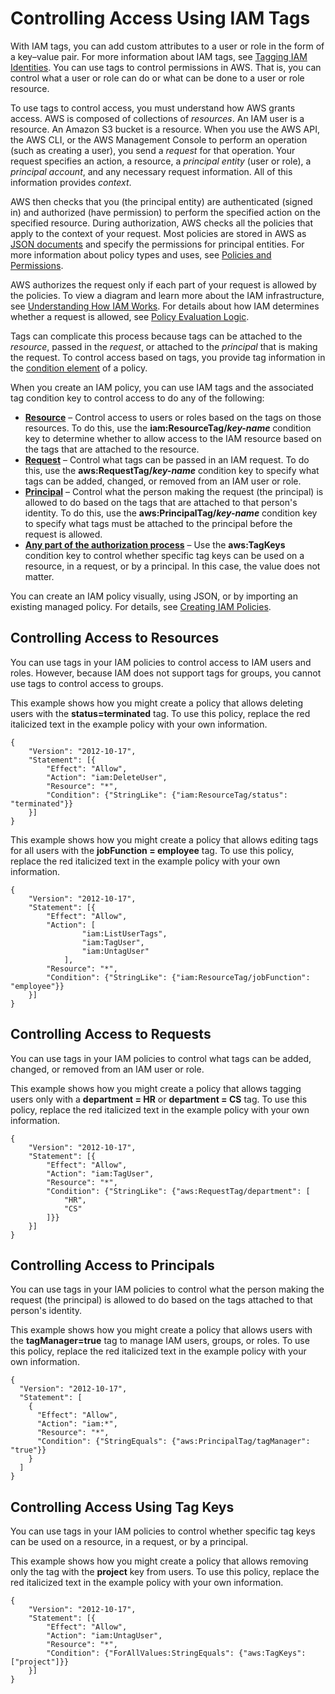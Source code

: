 # Controlling Access Using IAM Tags<a name="access_iam-tags"></a>

With IAM tags, you can add custom attributes to a user or role in the form of a key–value pair\. For more information about IAM tags, see [Tagging IAM Identities](id_tags.md)\. You can use tags to control permissions in AWS\. That is, you can control what a user or role can do or what can be done to a user or role resource\.

To use tags to control access, you must understand how AWS grants access\. AWS is composed of collections of *resources*\. An IAM user is a resource\. An Amazon S3 bucket is a resource\. When you use the AWS API, the AWS CLI, or the AWS Management Console to perform an operation \(such as creating a user\), you send a *request* for that operation\. Your request specifies an action, a resource, a *principal entity* \(user or role\), a *principal account*, and any necessary request information\. All of this information provides *context*\.

AWS then checks that you \(the principal entity\) are authenticated \(signed in\) and authorized \(have permission\) to perform the specified action on the specified resource\. During authorization, AWS checks all the policies that apply to the context of your request\. Most policies are stored in AWS as [JSON documents](access_policies.md#access_policies-json) and specify the permissions for principal entities\. For more information about policy types and uses, see [Policies and Permissions](access_policies.md)\.

AWS authorizes the request only if each part of your request is allowed by the policies\. To view a diagram and learn more about the IAM infrastructure, see [Understanding How IAM Works](intro-structure.md)\. For details about how IAM determines whether a request is allowed, see [Policy Evaluation Logic](reference_policies_evaluation-logic.md)\.

Tags can complicate this process because tags can be attached to the *resource*, passed in the *request*, or attached to the *principal* that is making the request\. To control access based on tags, you provide tag information in the [condition element](reference_policies_elements_condition.md) of a policy\. 

When you create an IAM policy, you can use IAM tags and the associated tag condition key to control access to do any of the following:
+ **[Resource](#access_iam-tags_control-resources)** – Control access to users or roles based on the tags on those resources\. To do this, use the **iam:ResourceTag/*key\-name*** condition key to determine whether to allow access to the IAM resource based on the tags that are attached to the resource\.
+ **[Request](#access_iam-tags_control-requests)** – Control what tags can be passed in an IAM request\. To do this, use the **aws:RequestTag/*key\-name*** condition key to specify what tags can be added, changed, or removed from an IAM user or role\.
+ **[Principal](#access_iam-tags_control-principals)** – Control what the person making the request \(the principal\) is allowed to do based on the tags that are attached to that person's identity\. To do this, use the **aws:PrincipalTag/*key\-name*** condition key to specify what tags must be attached to the principal before the request is allowed\.
+ **[Any part of the authorization process](#access_iam-tags_control-tag-keys)** – Use the **aws:TagKeys** condition key to control whether specific tag keys can be used on a resource, in a request, or by a principal\. In this case, the value does not matter\. 

You can create an IAM policy visually, using JSON, or by importing an existing managed policy\. For details, see [Creating IAM Policies](access_policies_create.md)\.

## Controlling Access to Resources<a name="access_iam-tags_control-resources"></a>

You can use tags in your IAM policies to control access to IAM users and roles\. However, because IAM does not support tags for groups, you cannot use tags to control access to groups\.

This example shows how you might create a policy that allows deleting users with the **status=terminated** tag\. To use this policy, replace the red italicized text in the example policy with your own information\.

```
{
    "Version": "2012-10-17",
    "Statement": [{
        "Effect": "Allow",
        "Action": "iam:DeleteUser",
        "Resource": "*",
        "Condition": {"StringLike": {"iam:ResourceTag/status": "terminated"}}
    }]
}
```

This example shows how you might create a policy that allows editing tags for all users with the **jobFunction = employee** tag\. To use this policy, replace the red italicized text in the example policy with your own information\.

```
{
    "Version": "2012-10-17",
    "Statement": [{
        "Effect": "Allow",
        "Action": [
                "iam:ListUserTags",
                "iam:TagUser", 
                "iam:UntagUser"
            ],
        "Resource": "*",
        "Condition": {"StringLike": {"iam:ResourceTag/jobFunction": "employee"}}
    }]
}
```

## Controlling Access to Requests<a name="access_iam-tags_control-requests"></a>

You can use tags in your IAM policies to control what tags can be added, changed, or removed from an IAM user or role\. 

This example shows how you might create a policy that allows tagging users only with a **department = HR** or **department = CS** tag\. To use this policy, replace the red italicized text in the example policy with your own information\. 

```
{
    "Version": "2012-10-17",
    "Statement": [{
        "Effect": "Allow",
        "Action": "iam:TagUser",
        "Resource": "*",
        "Condition": {"StringLike": {"aws:RequestTag/department": [
            "HR",
            "CS"
        ]}}
    }]
}
```

## Controlling Access to Principals<a name="access_iam-tags_control-principals"></a>

You can use tags in your IAM policies to control what the person making the request \(the principal\) is allowed to do based on the tags attached to that person's identity\. 

This example shows how you might create a policy that allows users with the **tagManager=true** tag to manage IAM users, groups, or roles\. To use this policy, replace the red italicized text in the example policy with your own information\.

```
{
  "Version": "2012-10-17",
  "Statement": [
    {
      "Effect": "Allow",
      "Action": "iam:*",
      "Resource": "*",
      "Condition": {"StringEquals": {"aws:PrincipalTag/tagManager": "true"}}
    }
  ]
}
```

## Controlling Access Using Tag Keys<a name="access_iam-tags_control-tag-keys"></a>

You can use tags in your IAM policies to control whether specific tag keys can be used on a resource, in a request, or by a principal\.

This example shows how you might create a policy that allows removing only the tag with the **project** key from users\. To use this policy, replace the red italicized text in the example policy with your own information\.

```
{
    "Version": "2012-10-17",
    "Statement": [{
        "Effect": "Allow",
        "Action": "iam:UntagUser",
        "Resource": "*",
        "Condition": {"ForAllValues:StringEquals": {"aws:TagKeys": ["project"]}}
    }]
}
```